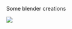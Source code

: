 Some blender creations

<img src="https://github.com/chandran-jr/randomstuff/blob/master/blender/house.PNG">
